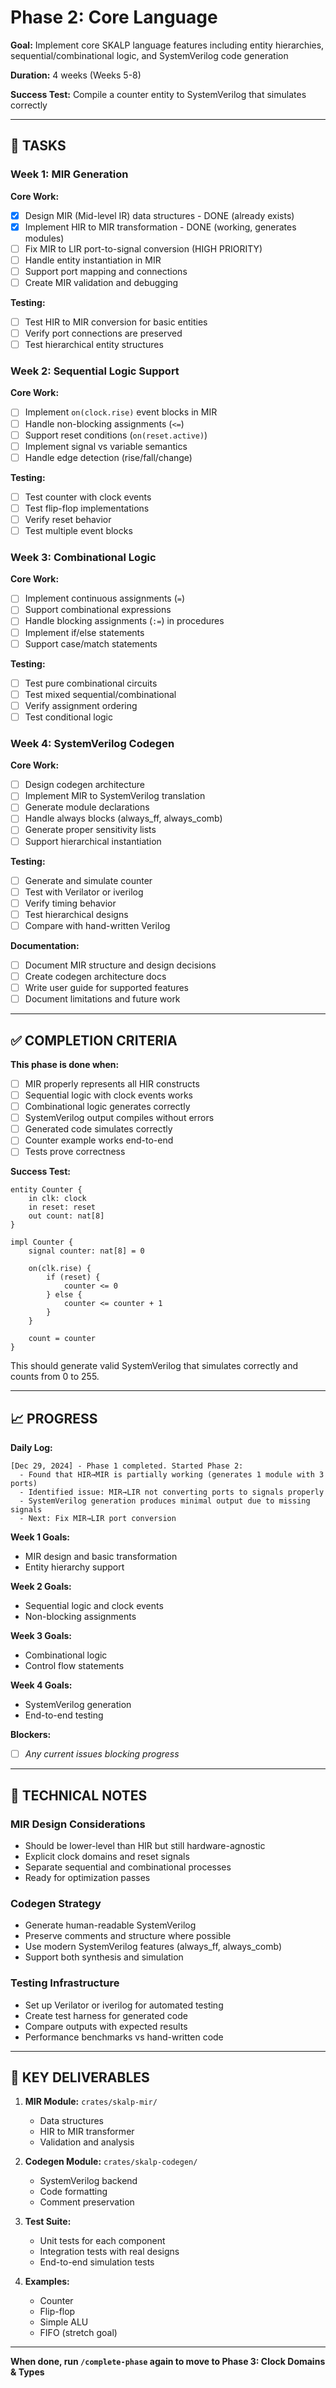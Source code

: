 # Phase 2: Core Language

**Goal:** Implement core SKALP language features including entity hierarchies, sequential/combinational logic, and SystemVerilog code generation

**Duration:** 4 weeks (Weeks 5-8)

**Success Test:** Compile a counter entity to SystemVerilog that simulates correctly

---

## 🎯 TASKS

### Week 1: MIR Generation
**Core Work:**
- [x] Design MIR (Mid-level IR) data structures - DONE (already exists)
- [x] Implement HIR to MIR transformation - DONE (working, generates modules)
- [ ] Fix MIR to LIR port-to-signal conversion (HIGH PRIORITY)
- [ ] Handle entity instantiation in MIR
- [ ] Support port mapping and connections
- [ ] Create MIR validation and debugging

**Testing:**
- [ ] Test HIR to MIR conversion for basic entities
- [ ] Verify port connections are preserved
- [ ] Test hierarchical entity structures

### Week 2: Sequential Logic Support
**Core Work:**
- [ ] Implement `on(clock.rise)` event blocks in MIR
- [ ] Handle non-blocking assignments (`<=`)
- [ ] Support reset conditions (`on(reset.active)`)
- [ ] Implement signal vs variable semantics
- [ ] Handle edge detection (rise/fall/change)

**Testing:**
- [ ] Test counter with clock events
- [ ] Test flip-flop implementations
- [ ] Verify reset behavior
- [ ] Test multiple event blocks

### Week 3: Combinational Logic
**Core Work:**
- [ ] Implement continuous assignments (`=`)
- [ ] Support combinational expressions
- [ ] Handle blocking assignments (`:=`) in procedures
- [ ] Implement if/else statements
- [ ] Support case/match statements

**Testing:**
- [ ] Test pure combinational circuits
- [ ] Test mixed sequential/combinational
- [ ] Verify assignment ordering
- [ ] Test conditional logic

### Week 4: SystemVerilog Codegen
**Core Work:**
- [ ] Design codegen architecture
- [ ] Implement MIR to SystemVerilog translation
- [ ] Generate module declarations
- [ ] Handle always blocks (always_ff, always_comb)
- [ ] Generate proper sensitivity lists
- [ ] Support hierarchical instantiation

**Testing:**
- [ ] Generate and simulate counter
- [ ] Test with Verilator or iverilog
- [ ] Verify timing behavior
- [ ] Test hierarchical designs
- [ ] Compare with hand-written Verilog

**Documentation:**
- [ ] Document MIR structure and design decisions
- [ ] Create codegen architecture docs
- [ ] Write user guide for supported features
- [ ] Document limitations and future work

---

## ✅ COMPLETION CRITERIA

**This phase is done when:**
- [ ] MIR properly represents all HIR constructs
- [ ] Sequential logic with clock events works
- [ ] Combinational logic generates correctly
- [ ] SystemVerilog output compiles without errors
- [ ] Generated code simulates correctly
- [ ] Counter example works end-to-end
- [ ] Tests prove correctness

**Success Test:**
```skalp
entity Counter {
    in clk: clock
    in reset: reset
    out count: nat[8]
}

impl Counter {
    signal counter: nat[8] = 0

    on(clk.rise) {
        if (reset) {
            counter <= 0
        } else {
            counter <= counter + 1
        }
    }

    count = counter
}
```
This should generate valid SystemVerilog that simulates correctly and counts from 0 to 255.

---

## 📈 PROGRESS

**Daily Log:**
```
[Dec 29, 2024] - Phase 1 completed. Started Phase 2:
  - Found that HIR→MIR is partially working (generates 1 module with 3 ports)
  - Identified issue: MIR→LIR not converting ports to signals properly
  - SystemVerilog generation produces minimal output due to missing signals
  - Next: Fix MIR→LIR port conversion
```

**Week 1 Goals:**
- MIR design and basic transformation
- Entity hierarchy support

**Week 2 Goals:**
- Sequential logic and clock events
- Non-blocking assignments

**Week 3 Goals:**
- Combinational logic
- Control flow statements

**Week 4 Goals:**
- SystemVerilog generation
- End-to-end testing

**Blockers:**
- [ ] _Any current issues blocking progress_

---

## 🔧 TECHNICAL NOTES

### MIR Design Considerations
- Should be lower-level than HIR but still hardware-agnostic
- Explicit clock domains and reset signals
- Separate sequential and combinational processes
- Ready for optimization passes

### Codegen Strategy
- Generate human-readable SystemVerilog
- Preserve comments and structure where possible
- Use modern SystemVerilog features (always_ff, always_comb)
- Support both synthesis and simulation

### Testing Infrastructure
- Set up Verilator or iverilog for automated testing
- Create test harness for generated code
- Compare outputs with expected results
- Performance benchmarks vs hand-written code

---

## 🎯 KEY DELIVERABLES

1. **MIR Module:** `crates/skalp-mir/`
   - Data structures
   - HIR to MIR transformer
   - Validation and analysis

2. **Codegen Module:** `crates/skalp-codegen/`
   - SystemVerilog backend
   - Code formatting
   - Comment preservation

3. **Test Suite:**
   - Unit tests for each component
   - Integration tests with real designs
   - End-to-end simulation tests

4. **Examples:**
   - Counter
   - Flip-flop
   - Simple ALU
   - FIFO (stretch goal)

---

**When done, run `/complete-phase` again to move to Phase 3: Clock Domains & Types**